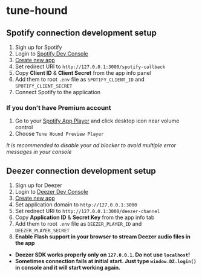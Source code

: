 # tune-hound

## Spotify connection development setup

1. Sigh up for Spotify
2. Login to [Spotify Dev Console](https://developer.spotify.com/dashboard/)
3. [Create new app](https://developer.spotify.com/dashboard/applications)
4. Set redirect URI to `http://127.0.0.1:3000/spotify-callback`
5. Copy **Client ID** & **Client Secret** from the app info panel
6. Add them to root `.env` file as `SPOTIFY_CLIENT_ID` and `SPOTIFY_CLIENT_SECRET`
7. Connect Spotify to the application

### If you don't have Premium account

1. Go to your [Spotify App Player](https://open.spotify.com/) and click desktop icon near volume control
2. Choose `Tune Hound Preview Player`

*It is recommended to disable your ad blocker to avoid multiple error messages in your console*

## Deezer connection development setup

1. Sign up for Deezer
2. Login to [Deezer Dev Console](https://developers.deezer.com)
3. [Create new app](https://developers.deezer.com/myapps)
4. Set application domain to `http://127.0.0.1:3000`
5. Set redirect URI to `http://127.0.0.1:3000/deezer-channel`
6. Copy **Application ID** & **Secret Key** from the app info tab
7. Add them to root `.env` file as `DEEZER_PLAYER_ID` and `DEEZER_PLAYER_SECRET`
8. **Enable Flash support in your browser to stream Deezer audio files in the app**

* **Deezer SDK works properly only on `127.0.0.1`. Do not use `localhost`!**
* **Sometimes connection fails at initial start. Just type `window.DZ.login()` in console and it will start working again.**
